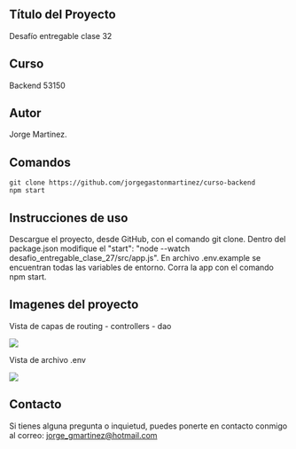 ## Título del Proyecto

Desafío entregable clase 32

## Curso

Backend 53150

## Autor

Jorge Martinez.

## Comandos

```
git clone https://github.com/jorgegastonmartinez/curso-backend
npm start
```

## Instrucciones de uso

Descargue el proyecto, desde GitHub, con el comando git clone. Dentro del package.json modifique el  "start": "node --watch desafio_entregable_clase_27/src/app.js".
En archivo .env.example se encuentran todas las variables de entorno. 
Corra la app con el comando npm start.

## Imagenes del proyecto

Vista de capas de routing - controllers - dao

![](./desafio_entregable_clase_27/src/public/img/Captura%20de%20pantalla%202024-07-02%20a%20la(s)%203.59.50 p. m..png)

Vista de archivo .env

![](./desafio_entregable_clase_27/src/public/img/Captura%20de%20pantalla%202024-07-02%20a%20la(s)%204.00.41 p. m..png)


## Contacto

Si tienes alguna pregunta o inquietud, puedes ponerte en contacto conmigo al correo: jorge_gmartinez@hotmail.com
